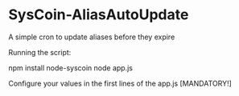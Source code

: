 SysCoin-AliasAutoUpdate
=======================

A simple cron to update aliases before they expire


Running the script:

npm install node-syscoin
node app.js


Configure your values in the first lines of the app.js [MANDATORY!]
